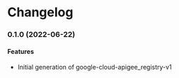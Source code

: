 # Changelog

### 0.1.0 (2022-06-22)

#### Features

* Initial generation of google-cloud-apigee_registry-v1
